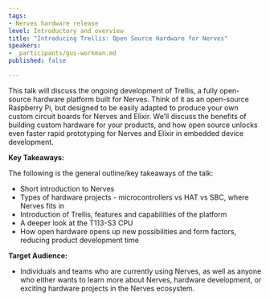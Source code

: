 ```yaml
---
tags:
- Nerves hardware release
level: Introductory and overview
title: "Introducing Trellis: Open Source Hardware for Nerves"
speakers:
- _participants/gus-workman.md
published: false

---
```

This talk will discuss the ongoing development of Trellis, a fully open-source hardware platform built for Nerves. Think of it as an open-source Raspberry Pi, but designed to be easily adapted to produce your own custom circuit boards for Nerves and Elixir. We’ll discuss the benefits of building custom hardware for your products, and how open source unlocks even faster rapid prototyping for Nerves and Elixir in embedded device development.

**Key Takeaways:**

The following is the general outline/key takeaways of the talk:
- Short introduction to Nerves
- Types of hardware projects - microcontrollers vs HAT vs SBC, where Nerves fits in
- Introduction of Trellis, features and capabilities of the platform
- A deeper look at the T113-S3 CPU
- How open hardware opens up new possibilities and form factors, reducing product development time

**Target Audience:**
- Individuals and teams who are currently using Nerves, as well as anyone who either wants to learn more about Nerves, hardware development, or exciting hardware projects in the Nerves ecosystem.
